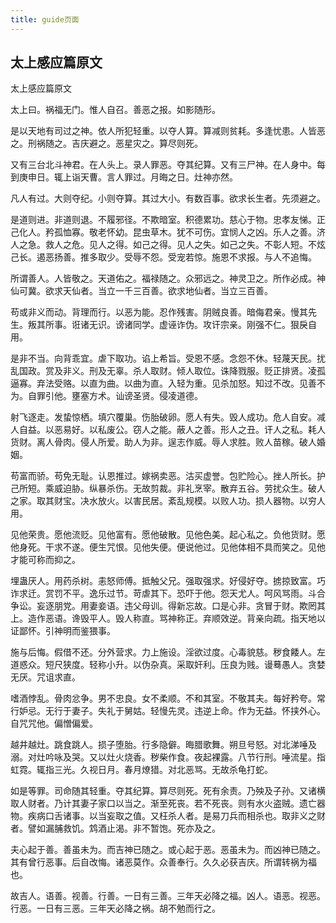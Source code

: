 ```yaml
---
title: guide页面
---
```


## 太上感应篇原文

太上感应篇原文

太上曰。祸福无门。惟人自召。善恶之报。如影随形。

是以天地有司过之神。依人所犯轻重。以夺人算。算减则贫耗。多逢忧患。人皆恶之。刑祸随之。吉庆避之。恶星灾之。算尽则死。

又有三台北斗神君。在人头上。录人罪恶。夺其纪算。又有三尸神。在人身中。每到庚申日。辄上诣天曹。言人罪过。月晦之日。灶神亦然。

凡人有过。大则夺纪。小则夺算。其过大小。有数百事。欲求长生者。先须避之。

是道则进。非道则退。不履邪径。不欺暗室。积德累功。慈心于物。忠孝友悌。正己化人。矜孤恤寡。敬老怀幼。昆虫草木。犹不可伤。宜悯人之凶。乐人之善。济人之急。救人之危。见人之得。如己之得。见人之失。如己之失。不彰人短。不炫己长。遏恶扬善。推多取少。受辱不怨。受宠若惊。施恩不求报。与人不追悔。

所谓善人。人皆敬之。天道佑之。福禄随之。众邪远之。神灵卫之。所作必成。神仙可冀。欲求天仙者。当立一千三百善。欲求地仙者。当立三百善。

苟或非义而动。背理而行。以恶为能。忍作残害。阴贼良善。暗侮君亲。慢其先生。叛其所事。诳诸无识。谤诸同学。虚诬诈伪。攻讦宗亲。刚强不仁。狠戾自用。

是非不当。向背乖宜。虐下取功。谄上希旨。受恩不感。念怨不休。轻蔑天民。扰乱国政。赏及非义。刑及无辜。杀人取财。倾人取位。诛降戮服。贬正排贤。凌孤逼寡。弃法受赂。以直为曲。以曲为直。入轻为重。见杀加怒。知过不改。见善不为。自罪引他。壅塞方术。讪谤圣贤。侵凌道德。

射飞逐走。发蛰惊栖。填穴覆巢。伤胎破卵。愿人有失。毁人成功。危人自安。减人自益。以恶易好。以私废公。窃人之能。蔽人之善。形人之丑。讦人之私。耗人货财。离人骨肉。侵人所爱。助人为非。逞志作威。辱人求胜。败人苗稼。破人婚姻。

苟富而骄。苟免无耻。认恩推过。嫁祸卖恶。沽买虚誉。包贮险心。挫人所长。护己所短。乘威迫胁。纵暴杀伤。无故剪裁。非礼烹宰。散弃五谷。劳扰众生。破人之家。取其财宝。决水放火。以害民居。紊乱规模。以败人功。损人器物。以穷人用。

见他荣贵。愿他流贬。见他富有。愿他破散。见他色美。起心私之。负他货财。愿他身死。干求不遂。便生咒恨。见他失便。便说他过。见他体相不具而笑之。见他才能可称而抑之。

埋蛊厌人。用药杀树。恚怒师傅。抵触父兄。强取强求。好侵好夺。掳掠致富。巧诈求迁。赏罚不平。逸乐过节。苛虐其下。恐吓于他。怨天尤人。呵风骂雨。斗合争讼。妄逐朋党。用妻妾语。违父母训。得新忘故。口是心非。贪冒于财。欺罔其上。造作恶语。谗毁平人。毁人称直。骂神称正。弃顺效逆。背亲向疏。指天地以证鄙怀。引神明而鉴猥事。

施与后悔。假借不还。分外营求。力上施设。淫欲过度。心毒貌慈。秽食餧人。左道惑众。短尺狭度。轻称小升。以伪杂真。采取奸利。压良为贱。谩蓦愚人。贪婪无厌。咒诅求直。

嗜酒悖乱。骨肉忿争。男不忠良。女不柔顺。不和其室。不敬其夫。每好矜夸。常行妒忌。无行于妻子。失礼于舅姑。轻慢先灵。违逆上命。作为无益。怀挟外心。自咒咒他。偏憎偏爱。

越井越灶。跳食跳人。损子堕胎。行多隐僻。晦腊歌舞。朔旦号怒。对北涕唾及溺。对灶吟咏及哭。又以灶火烧香。秽柴作食。夜起裸露。八节行刑。唾流星。指虹霓。辄指三光。久视日月。春月燎猎。对北恶骂。无故杀龟打蛇。

如是等罪。司命随其轻重。夺其纪算。算尽则死。死有余责。乃殃及子孙。又诸横取人财者。乃计其妻子家口以当之。渐至死丧。若不死丧。则有水火盗贼。遗亡器物。疾病口舌诸事。以当妄取之值。又枉杀人者。是易刀兵而相杀也。取非义之财者。譬如漏脯救饥。鸩酒止渴。非不暂饱。死亦及之。

夫心起于善。善虽未为。而吉神已随之。或心起于恶。恶虽未为。而凶神已随之。其有曾行恶事。后自改悔。诸恶莫作。众善奉行。久久必获吉庆。所谓转祸为福也。

故吉人。语善。视善。行善。一日有三善。三年天必降之福。凶人。语恶。视恶。行恶。一日有三恶。三年天必降之祸。胡不勉而行之。
